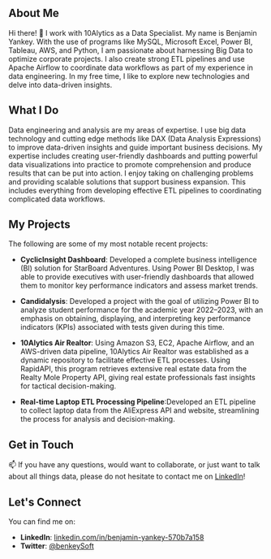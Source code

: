 ## About Me
Hi there! 👋 I work with 10Alytics as a Data Specialist. My name is Benjamin Yankey. With the use of programs like MySQL, Microsoft Excel, Power BI, Tableau, AWS, and Python, I am passionate about harnessing Big Data to optimize corporate projects. I also create strong ETL pipelines and use Apache Airflow to coordinate data workflows as part of my experience in data engineering. In my free time, I like to explore new technologies and delve into data-driven insights.

## What I Do
Data engineering and analysis are my areas of expertise. I use big data technology and cutting edge methods like DAX (Data Analysis Expressions) to improve data-driven insights and guide important business decisions. My expertise includes creating user-friendly dashboards and putting powerful data visualizations into practice to promote comprehension and produce results that can be put into action. I enjoy taking on challenging problems and providing scalable solutions that support business expansion. This includes everything from developing effective ETL pipelines to coordinating complicated data workflows.

## My Projects
The following are some of my most notable recent projects:

- **CyclicInsight Dashboard**: Developed a complete business intelligence (BI) solution for StarBoard Adventures. Using Power BI Desktop, I was able to provide executives with user-friendly dashboards that allowed them to monitor key performance indicators and assess market trends.
- **Candidalysis**: Developed a project with the goal of utilizing Power BI to analyze student performance for the academic year 2022–2023, with an emphasis on obtaining, displaying, and interpreting key performance indicators (KPIs) associated with tests given during this time.
- **10Alytics Air Realtor**: Using Amazon S3, EC2, Apache Airflow, and an AWS-driven data pipeline, 10Alytics Air Realtor was established as a dynamic repository to facilitate effective ETL processes. Using RapidAPI, this program retrieves extensive real estate data from the Realty Mole Property API, giving real estate professionals fast insights for tactical decision-making.

- **Real-time Laptop ETL Processing Pipeline**:Developed an ETL pipeline to collect laptop data from the AliExpress API and website, streamlining the process for analysis and decision-making.

## Get in Touch
📫 If you have any questions, would want to collaborate, or just want to talk about all things data, please do not hesitate to contact me on [LinkedIn](linkedin.com/in/benjamin-yankey-570b7a158)!

## Let's Connect
You can find me on:

- **LinkedIn**: [linkedin.com/in/benjamin-yankey-570b7a158](linkedin.com/in/benjamin-yankey-570b7a158)
- **Twitter**: [@benkeySoft](https://twitter.com/benkeySoft)
